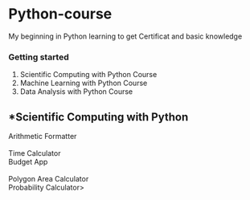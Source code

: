 
# Python-course
My beginning in Python learning to get Certificat and basic knowledge 
### Getting started 
1) Scientific Computing with Python Course <br>
2) Machine Learning with Python Course <br>
3) Data Analysis with Python Course<br>

## *Scientific Computing with Python
Arithmetic Formatter	
<br>Time Calculator	
<br>Budget App	
<br>Polygon Area Calculator	
<br>Probability Calculator>
